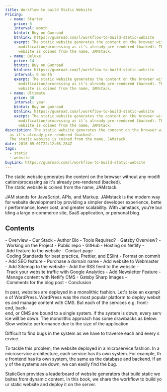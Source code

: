 ```yaml
---
title: Workflow to build Static Website
Pricing:
  - name: Starter
    price: 5
    interval: month
    btntxt: Buy on Gumroad
    btnlink: https://gumroad.com/l/workflow-to-build-static-website
    exerpt: The static website generates the content on the browser without any
      modification/processing as it’s already pre-rendered (backed). The static
      website is coined from the name, JAMstack.
  - name: Deluxe
    price: 14
    btntxt: Buy on Gumroad
    btnlink: https://gumroad.com/l/workflow-to-build-static-website
    interval: 6 month
    exerpt: The static website generates the content on the browser without any
      modification/processing as it’s already pre-rendered (backed). The static
      website is coined from the name, JAMstack.
  - name: Ultimate
    price: 30
    interval: year
    btntxt: Buy on gumroad
    btnlink: https://gumroad.com/l/workflow-to-build-static-website
    exerpt: The static website generates the content on the browser without any
      modification/processing as it’s already pre-rendered (backed). The static
      website is coined from the name, JAMstack.
description: The static website generates the content on the browser without any modification/processing
  as it's already pre-rendered (backed).
  The static website is coined from the name, JAMstack.
date: 2015-05-01T22:12:03.284Z
tags:
  - static
  - website
buyLink: https://gumroad.com/l/workflow-to-build-static-website
---
```

The static website generates the content on the browser without any modification/processing as it's already pre-rendered (backed). The static website is coined from the name, JAMstack.

JAM stands for JavaScript, APIs, and Markup. JAMstack is the modern way for website development by providing a simpler developer experience, better performance, lower cost, and greater scalability. With Jamstack, you’re building a large e-commerce site, SaaS application, or personal blog.

## Contents

\- Overview
- Our Stack
- Author Bio
- Tools Required?
- Gatsby Overview?
- Working on the Project
- Public repo - GitHub
- Hosting on Netlify
- Add feature to the website - Contact page
- Coding Standards for best practice, Prettier, and ESlint
- Format on commit
- Add SEO feature
- Purchase a domain name
- Add website to Webmaster
- Add Sitemap to the website
- Add the RSS feed to the website
- Track your website traffic with Google Analytics
- Add Newsletter Feature
- Manage content with Netlify CMS
- Gatsby Sharp Images
- Comments for the blog post
- Conclusion

In past, websites are deployed in a monolithic fashion. Let's take an example of WordPress. WordPress was the most popular platform to deploy websites and manage content with CMS. But each of the services e.g. front-end, back-end, or CMS are bound to a single system. If the system is down, every service will be down. The monolithic approach has some drawbacks as below:
Slow website performance due to the size of the application

Difficult to find bugs in the system as we have to traverse each and every service.

To tackle this problem, the website deployed in a microservice fashion. In a microservice architecture, each service has its own system. For example, the frontend has its own system, the same as the database and backend. If any of the systems are down, we can easily find the bug.

StaticGen provides a leaderboard of website generators that build static websites from dynamic content. In this book, we share the workflow to build your static website and deploy it on the server.